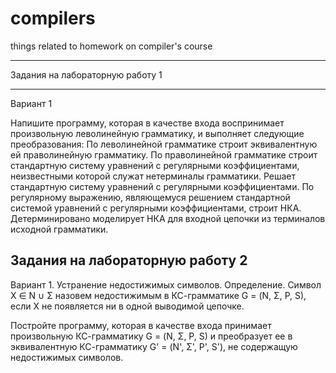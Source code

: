 # compilers
things related to homework on compiler's course

----

Задания на лабораторную работу 1
________________________________________
Вариант 1

Напишите программу, которая в качестве входа воспринимает  произвольную леволинейную грамматику, и выполняет следующие преобразования: 
По леволинейной грамматике строит эквивалентную ей праволинейную грамматику. 
По праволинейной грамматике строит стандартную систему  уравнений с регулярными коэффициентами, неизвестными которой служат нетерминалы  грамматики.
Решает стандартную систему уравнений с регулярными коэффициентами. 
По регулярному выражению, являющемуся решением стандартной системой уравнений с регулярными коэффициентами, строит НКА.
Детерминировано моделирует НКА для входной цепочки из терминалов исходной грамматики.

Задания на лабораторную работу 2
-------------------------------------------------------------------------------------
Вариант 1. Устранение недостижимых символов.
Определение. Символ X ∈ Ν ∪ Σ назовем недостижимым в КС-грамматике G = (Ν, Σ, P, S), если Х не появляется ни в одной выводимой цепочке.

Постройте программу, которая в качестве входа принимает произвольную  КС-грамматику G = (Ν, Σ, P, S) и преобразует ее в эквивалентную КС-грамматику  G' = (Ν', Σ', P', S'), не содержащую недостижимых символов.
